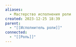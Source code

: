 ```yaml
---
aliases:
  - Мастерство исполнения роли
created: 2023-12-25 18:39
parent:
  - "[[Исполнитель роли]]"
connected:
  - "[[Роль]]"
---
```


